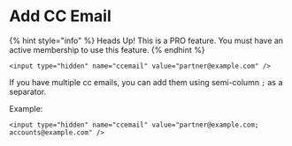 # Add CC Email

{% hint style="info" %}
Heads Up! This is a PRO feature. You must have an active membership to use this feature.
{% endhint %}

```markup
<input type="hidden" name="ccemail" value="partner@example.com" />
```

If you have multiple cc emails, you can add them using semi-column `;` as a separator. 

Example:

```markup
<input type="hidden" name="ccemail" value="partner@example.com; accounts@example.com" />
```



